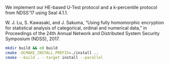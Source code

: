 We implement our HE-based U-Test protocol and a k-percentile protocol from NDSS'17 using Seal 4.1.1.

W. J. Lu, S. Kawasaki, and J. Sakuma, “Using fully homomorphic encryption for statistical analysis of categorical, ordinal and numerical data,” in Proceedings of the 24th Annual Network and Distributed System Security Symposium (NDSS), 2017.

``` bash
mkdir build && cd build
cmake -DCMAKE_INSTALL_PREFIX=./install .. 
cmake --build . --target install --parallel
```
